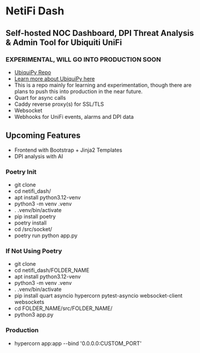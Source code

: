# NetiFi Dash #

## Self-hosted NOC Dashboard, DPI Threat Analysis & Admin Tool for Ubiquiti UniFi ##
### EXPERIMENTAL, WILL GO INTO PRODUCTION SOON ###

* [UbiquiPy Repo](https://github.com/BCL-FOSS/UbiquiPy-UniFi-Automation)
* [Learn more about UbiquiPy here](https://www.baughcl.com/ubiquipy.html) 
* This is a repo mainly for learning and experimentation, though there are plans to push this into production in the near future.
* Quart for async calls
* Caddy reverse proxy(s) for SSL/TLS
* Websocket 
* Webhooks for UniFi events, alarms and DPI data

## Upcoming Features ##
* Frontend with Bootstrap + Jinja2 Templates
* DPI analysis with AI

### Poetry Init ###

* git clone 
* cd netifi_dash/
* apt install python3.12-venv
* python3 -m venv .venv 
* . .venv/bin/activate
* pip install poetry 
* poetry install
* cd /src/socket/
* poetry run python app.py

### If Not Using Poetry ###

* git clone 
* cd netifi_dash/FOLDER_NAME
* apt install python3.12-venv
* python3 -m venv .venv 
* . .venv/bin/activate
* pip install quart asyncio hypercorn pytest-asyncio websocket-client websockets
* cd FOLDER_NAME/src/FOLDER_NAME/ 
* python3 app.py

### Production ###

* hypercorn app:app --bind '0.0.0.0:CUSTOM_PORT'




